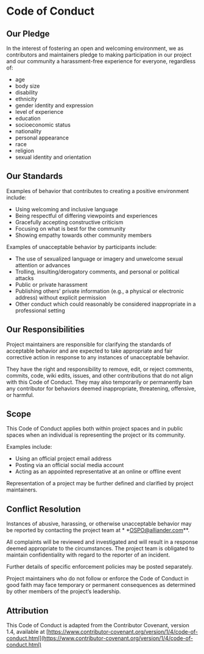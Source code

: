 [//]: # (SPDX-FileCopyrightText: 2024-2025 Copyright Contributors to the MeteoForge project)

[//]: # (SPDX-License-Identifier: MPL-2.0)

# Code of Conduct

## Our Pledge

In the interest of fostering an open and welcoming environment, we as contributors and maintainers pledge to making
participation in our project and our community a harassment-free experience for everyone, regardless of:

- age
- body size
- disability
- ethnicity
- gender identity and expression
- level of experience
- education
- socioeconomic status
- nationality
- personal appearance
- race
- religion
- sexual identity and orientation

## Our Standards

Examples of behavior that contributes to creating a positive environment include:

- Using welcoming and inclusive language
- Being respectful of differing viewpoints and experiences
- Gracefully accepting constructive criticism
- Focusing on what is best for the community
- Showing empathy towards other community members

Examples of unacceptable behavior by participants include:

- The use of sexualized language or imagery and unwelcome sexual attention or advances
- Trolling, insulting/derogatory comments, and personal or political attacks
- Public or private harassment
- Publishing others' private information (e.g., a physical or electronic address) without explicit permission
- Other conduct which could reasonably be considered inappropriate in a professional setting

## Our Responsibilities

Project maintainers are responsible for clarifying the standards of acceptable behavior and are expected to take
appropriate and fair corrective action in response to any instances of unacceptable behavior.

They have the right and responsibility to remove, edit, or reject comments, commits, code, wiki edits, issues, and other
contributions that do not align with this Code of Conduct. They may also temporarily or permanently ban any contributor
for behaviors deemed inappropriate, threatening, offensive, or harmful.

## Scope

This Code of Conduct applies both within project spaces and in public spaces when an individual is representing the
project or its community.

Examples include:

- Using an official project email address
- Posting via an official social media account
- Acting as an appointed representative at an online or offline event

Representation of a project may be further defined and clarified by project maintainers.

## Conflict Resolution

Instances of abusive, harassing, or otherwise unacceptable behavior may be reported by contacting the project team at *
*[OSPO@alliander.com](mailto:OSPO@alliander.com)**.

All complaints will be reviewed and investigated and will result in a response deemed appropriate to the circumstances.
The project team is obligated to maintain confidentiality with regard to the reporter of an incident.

Further details of specific enforcement policies may be posted separately.

Project maintainers who do not follow or enforce the Code of Conduct in good faith may face temporary or permanent
consequences as determined by other members of the project’s leadership.

## Attribution

This Code of Conduct is adapted from the Contributor Covenant, version 1.4, available at
[https://www.contributor-covenant.org/version/1/4/code-of-conduct.html](https://www.contributor-covenant.org/version/1/4/code-of-conduct.html)
